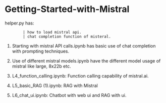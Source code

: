 # Getting-Started-with-Mistral
helper.py has:

            | how to load mistral api.
            | chat completion function of misteral.

1. Starting with mistral API calls.ipynb has basic use of chat completion with prompting techniques.

2. Use of different mistral models.ipynb have the different model usage of mistral like large, 8x22b etc.

3. L4_function_calling.ipynb: Function calling capability of mistral.ai.

4. L5_basic_RAG (1).ipynb: RAG with Mistral

5. L6_chat_ui.ipynb: Chatbot with web ui and RAG with ui.
